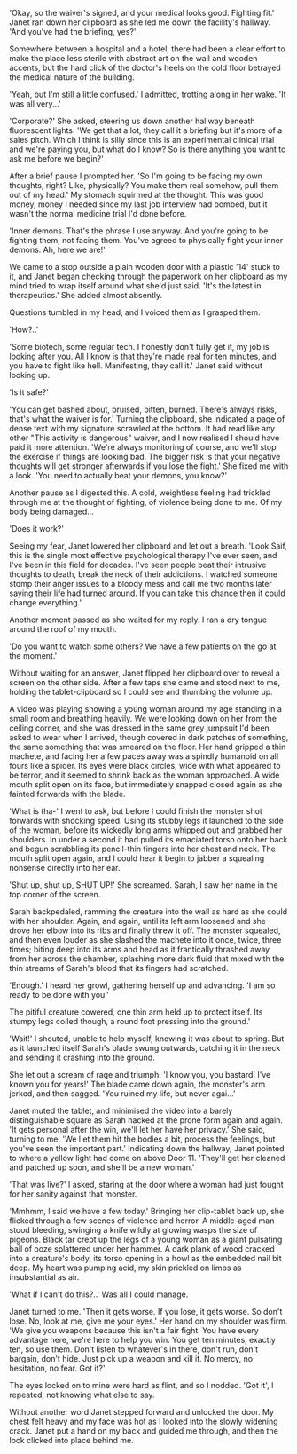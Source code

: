 'Okay, so the waiver's signed, and your medical looks good. Fighting fit.' Janet ran down her clipboard as she led me down the facility's hallway. 'And you've had the briefing, yes?'  
  
Somewhere between a hospital and a hotel, there had been a clear effort to make the place less sterile with abstract art on the wall and wooden accents, but the hard click of the doctor's heels on the cold floor betrayed the medical nature of the building.  
  
'Yeah, but I'm still a little confused.' I admitted, trotting along in her wake. 'It was all very...'  
  
'Corporate?' She asked, steering us down another hallway beneath fluorescent lights. 'We get that a lot, they call it a briefing but it's more of a sales pitch. Which I think is silly since this is an experimental clinical trial and we're paying you, but what do I know? So is there anything you want to ask me before we begin?'   
  
After a brief pause I prompted her. 'So I'm going to be facing my own thoughts, right? Like, physically? You make them real somehow, pull them out of my head.' My stomach squirmed at the thought. This was good money, money I needed since my last job interview had bombed, but it wasn't the normal medicine trial I'd done before.  
  
'Inner demons. That's the phrase I use anyway. And you're going to be fighting them, not facing them. You've agreed to physically fight your inner demons. Ah, here we are!'  
  
We came to a stop outside a plain wooden door with a plastic '14' stuck to it, and Janet began checking through the paperwork on her clipboard as my mind tried to wrap itself around what she'd just said. 'It's the latest in therapeutics.' She added almost absently.  
  
Questions tumbled in my head, and I voiced them as I grasped them.  
  
'How?..'   
  
'Some biotech, some regular tech. I honestly don't fully get it, my job is looking after you. All I know is that they're made real for ten minutes, and you have to fight like hell. Manifesting, they call it.' Janet said without looking up.  
  
'Is it safe?'   
  
'You can get bashed about, bruised, bitten, burned. There's always risks, that's what the waiver is for.' Turning the clipboard, she indicated a page of dense text with my signature scrawled at the bottom. It had read like any other "This activity is dangerous" waiver, and I now realised I should have paid it more attention. 'We're always monitoring of course, and we'll stop the exercise if things are looking bad. The bigger risk is that your negative thoughts will get stronger afterwards if you lose the fight.' She fixed me with a look. 'You need to actually beat your demons, you know?'  
  
Another pause as I digested this. A cold, weightless feeling had trickled through me at the thought of fighting, of violence being done to me. Of my body being damaged...  
  
'Does it work?'  
  
Seeing my fear, Janet lowered her clipboard and let out a breath. 'Look Saif, this is the single most effective psychological therapy I've ever seen, and I've been in this field for decades. I've seen people beat their intrusive thoughts to death, break the neck of their addictions. I watched someone stomp their anger issues to a bloody mess and call me two months later saying their life had turned around. If you can take this chance then it could change everything.'  
  
Another moment passed as she waited for my reply. I ran a dry tongue around the roof of my mouth.  
'Do you want to watch some others? We have a few patients on the go at the moment.'  
  
Without waiting for an answer, Janet flipped her clipboard over to reveal a screen on the other side. After a few taps she came and stood next to me, holding the tablet-clipboard so I could see and thumbing the volume up.  
  
A video was playing showing a young woman around my age standing in a small room and breathing heavily. We were looking down on her from the ceiling corner, and she was dressed in the same grey jumpsuit I'd been asked to wear when I arrived, though covered in dark patches of something, the same something that was smeared on the floor. Her hand gripped a thin machete, and facing her a few paces away was a spindly humanoid on all fours like a spider. Its eyes were black circles, wide with what appeared to be terror, and it seemed to shrink back as the woman approached. A wide mouth split open on its face, but immediately snapped closed again as she fainted forwards with the blade.  
  
'What is tha-' I went to ask, but before I could finish the monster shot forwards with shocking speed. Using its stubby legs it launched to the side of the woman, before its wickedly long arms whipped out and grabbed her shoulders. In under a second it had pulled its emaciated torso onto her back and begun scrabbling its pencil-thin fingers into her chest and neck. The mouth split open again, and I could hear it begin to jabber a squealing nonsense directly into her ear.  
  
'Shut up, shut up, SHUT UP!' She screamed. Sarah, I saw her name in the top corner of the screen.  
Sarah backpedaled, ramming the creature into the wall as hard as she could with her shoulder. Again, and again, until its left arm loosened and she drove her elbow into its ribs and finally threw it off. The monster squealed, and then even louder as she slashed the machete into it once, twice, three times; biting deep into its arms and head as it frantically thrashed away from her across the chamber, splashing more dark fluid that mixed with the thin streams of Sarah's blood that its fingers had scratched.  
  
'Enough.' I heard her growl, gathering herself up and advancing. 'I am so ready to be done with you.'  
The pitiful creature cowered, one thin arm held up to protect itself. Its stumpy legs coiled though, a round foot pressing into the ground.'  
  
'Wait!' I shouted, unable to help myself, knowing it was about to spring. But as it launched itself Sarah's blade swung outwards, catching it in the neck and sending it crashing into the ground.  
She let out a scream of rage and triumph. 'I know you, you bastard! I've known you for years!' The blade came down again, the monster's arm jerked, and then sagged. 'You ruined my life, but never agai...'  
  
Janet muted the tablet, and minimised the video into a barely distinguishable square as Sarah hacked at the prone form again and again. 'It gets personal after the win, we'll let her have her privacy.' She said, turning to me. 'We l et them hit the bodies a bit, process the feelings, but you've seen the important part.' Indicating down the hallway, Janet pointed to where a yellow light had come on above Door 11. 'They'll get her cleaned and patched up soon, and she'll be a new woman.'  
  
'That was live?' I asked, staring at the door where a woman had just fought for her sanity against that monster.  
  
'Mmhmm, I said we have a few today.' Bringing her clip-tablet back up, she flicked through a few scenes of violence and horror. A middle-aged man stood bleeding, swinging a knife wildly at glowing wasps the size of pigeons. Black tar crept up the legs of a young woman as a giant pulsating ball of ooze splattered under her hammer. A dark plank of wood cracked into a creature's body, its torso opening in a howl as the embedded nail bit deep. My heart was pumping acid, my skin prickled on limbs as insubstantial as air.  
  
'What if I can't do this?..' Was all I could manage.  
  
Janet turned to me. 'Then it gets worse. If you lose, it gets worse. So don't lose. No, look at me, give me your eyes.' Her hand on my shoulder was firm. 'We give you weapons because this isn't a fair fight. You have every advantage here, we're here to help you win. You get ten minutes, exactly ten, so use them. Don't listen to whatever's in there, don't run, don't bargain, don't hide. Just pick up a weapon and kill it. No mercy, no hesitation, no fear. Got it?'  
  
The eyes locked on to mine were hard as flint, and so I nodded. 'Got it', I repeated, not knowing what else to say.  
  
Without another word Janet stepped forward and unlocked the door. My chest felt heavy and my face was hot as I looked into the slowly widening crack. Janet put a hand on my back and guided me through, and then the lock clicked into place behind me.